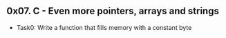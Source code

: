 ## 0x07. C - Even more pointers, arrays and strings

- Task0: Write a function that fills memory with a constant byte
